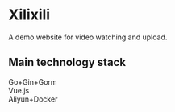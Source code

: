 # Xilixili
A demo website for video watching and upload.
 
## Main technology stack
Go+Gin+Gorm  
Vue.js  
Aliyun+Docker
